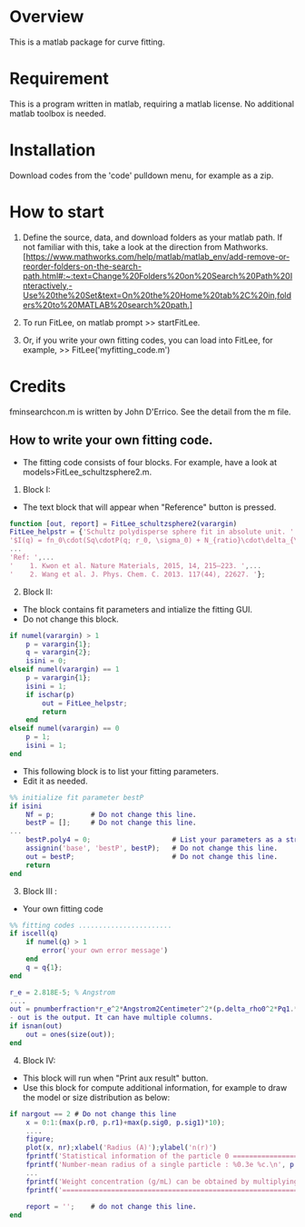 # Overview
This is a matlab package for curve fitting. 

# Requirement
This is a program written in matlab, requiring a matlab license.
No additional matlab toolbox is needed.

# Installation
Download codes from the 'code' pulldown menu, for example as a zip. 

# How to start
1. Define the source, data, and download folders as your matlab path. If not familiar with this, take a look at the direction from Mathworks. [https://www.mathworks.com/help/matlab/matlab_env/add-remove-or-reorder-folders-on-the-search-path.html#:~:text=Change%20Folders%20on%20Search%20Path%20Interactively,-Use%20the%20Set&text=On%20the%20Home%20tab%2C%20in,folders%20to%20MATLAB%20search%20path.]

2. To run FitLee, on matlab prompt >> startFitLee. 
3. Or, if you write your own fitting codes, you can load into FitLee, for example, >> FitLee('myfitting_code.m')

# Credits
fminsearchcon.m is written by John D'Errico. See the detail from the m file.

## How to write your own fitting code.
- The fitting code consists of four blocks. For example, have a look at models>FitLee_schultzsphere2.m.

1. Block I: 
- The text block that will appear when "Reference" button is pressed.

```matlab
function [out, report] = FitLee_schultzsphere2(varargin)
FitLee_helpstr = {'Schultz polydisperse sphere fit in absolute unit. ' ,...
'$I(q) = fn_0\cdot(Sq\cdotP(q; r_0, \sigma_0) + N_{ratio}\cdot\delta_{\rho1}^2*P(q; r_1, \sigma_1)) + Ib$',...
...
'Ref: ',...
'    1. Kwon et al. Nature Materials, 2015, 14, 215–223. ',...
'    2. Wang et al. J. Phys. Chem. C. 2013. 117(44), 22627. '};
```

2. Block II: 
- The block contains fit parameters and intialize the fitting GUI.
- Do not change this block.

```matlab
if numel(varargin) > 1
    p = varargin{1};
    q = varargin{2};
    isini = 0;
elseif numel(varargin) == 1
    p = varargin{1};
    isini = 1;
    if ischar(p)
        out = FitLee_helpstr;
        return
    end
elseif numel(varargin) == 0
    p = 1;
    isini = 1;
end

```

- This following block is to list your fitting parameters.
- Edit it as needed.

```matlab
%% initialize fit parameter bestP
if isini
    Nf = p;         # Do not change this line.
    bestP = [];     # Do not change this line.
...
    bestP.poly4 = 0;                    # List your parameters as a structure. The field name will appear on GUI.
    assignin('base', 'bestP', bestP);   # Do not change this line.
    out = bestP;                        # Do not change this line.
    return
end

```

3. Block III : 
- Your own fitting code

```matlab
%% fitting codes .......................
if iscell(q)
    if numel(q) > 1
        error('your own error message')
    end
    q = q{1};
end

r_e = 2.818E-5; % Angstrom
....
out = pnumberfraction*r_e^2*Angstrom2Centimeter^2*(p.delta_rho0^2*Pq1.*Sq+ p.Nratio*p.delta_rho1^2*Pq2)+back;
- out is the output. It can have multiple columns. 
if isnan(out)
    out = ones(size(out));
end
```

4. Block IV: 
- This block will run when "Print aux result" button.
- Use this block for compute additional information, for example to draw the model or size distribution as below:

```matlab
if nargout == 2 # Do not change this line
    x = 0:1:(max(p.r0, p.r1)+max(p.sig0, p.sig1)*10);
    ....
    figure;
    plot(x, nr);xlabel('Radius (A)');ylabel('n(r)')
    fprintf('Statistical information of the particle 0 ======================================\n');
    fprintf('Number-mean radius of a single particle : %0.3e %c.\n', p.r0, char(197));
    ...
    fprintf('Weight concentration (g/mL) can be obtained by multiplying your particles'' density (g/mL) to the fn0.\n');
    fprintf('==============================================================\n');
    
    report = '';    # do not change this line.
end
```